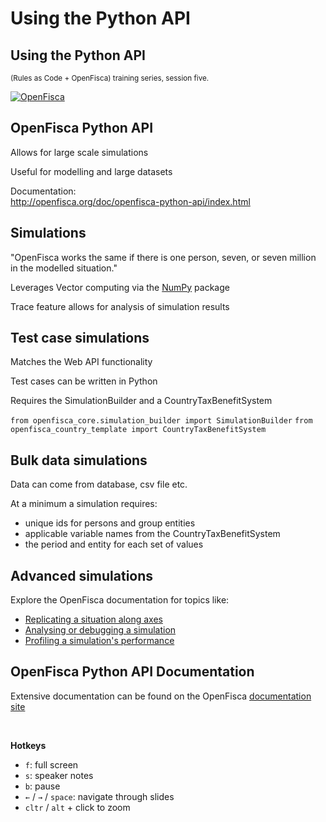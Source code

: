 # Using the Python API

<div class="present"><div class="reveal"><div class="slides">

  <section class="has-dark-background" data-background="#240b35" data-background-image="../_static/img/openfisca-bg.svg" data-background-position="230% 50%" data-background-size="auto 120%">
    <h2>Using the Python API</h2>
    <p>
      <small>(Rules as Code + OpenFisca) training series, session five.</small>
    </p>
    <p><a href="https://openfisca.org" class="logo"><img src="../_static/img/openfisca.svg" alt="OpenFisca" ></a></p>
  </section>

  <section>
    <h2>OpenFisca Python API</h2>
    <p>Allows for large scale simulations</p>
    <p>Useful for modelling and large datasets</p>
    <p>Documentation: <br/><a href="http://openfisca.org/doc/openfisca-python-api/index.html">http://openfisca.org/doc/openfisca-python-api/index.html</a></p>
  </section>

  <section>
    <h2>Simulations</h2>
    <p>"OpenFisca works the same if there is one person, seven, or seven million in the modelled situation."</p>
    <p>Leverages Vector computing via the <a href="http://www.numpy.org/">NumPy</a> package</p>
    <p>Trace feature allows for analysis of simulation results</p>
  </section>

  <section>
    <h2>Test case simulations</h2>
    <p>Matches the Web API functionality</p>
    <p>Test cases can be written in Python</p>
    <p>Requires the SimulationBuilder and a CountryTaxBenefitSystem</p>
    <code>from openfisca_core.simulation_builder import SimulationBuilder</code>
    <code>from openfisca_country_template import CountryTaxBenefitSystem</code>
  </section>

  <section>
    <h2>Bulk data simulations</h2>
    <p>Data can come from database, csv file etc.</p>
    <p>At a minimum a simulation requires:
    <ul>
      <li>unique ids for persons and group entities</li>
      <li>applicable variable names from the CountryTaxBenefitSystem</li>
      <li>the period and entity for each set of values</li>
    </ul>
  </section>

  <section>
    <h2>Advanced simulations</h2>
    <p>Explore the OpenFisca documentation for topics like:</p>
    <ul>
      <li><a href="http://openfisca.org/doc/simulate/replicate-simulation-inputs.html">Replicating a situation along axes</a></li>
      <li><a href="http://openfisca.org/doc/simulate/analyse-simulation.html">Analysing or debugging a simulation</a></li>
      <li><a href="http://openfisca.org/doc/simulate/profile-simulation.html">Profiling a simulation's performance</a></li>
    </ul>
  </section>

  <section>
    <h2>OpenFisca Python API Documentation</h2>
    <p>Extensive documentation can be found on the OpenFisca <a href="http://openfisca.org/doc/">documentation site</a></p>
  </section>

</div></div></div>

<br>

**Hotkeys**

- `f`: full screen
- `s`: speaker notes
- `b`: pause
- `←` / `→` / `space`: navigate through slides
- `cltr` / `alt`  + click to zoom
